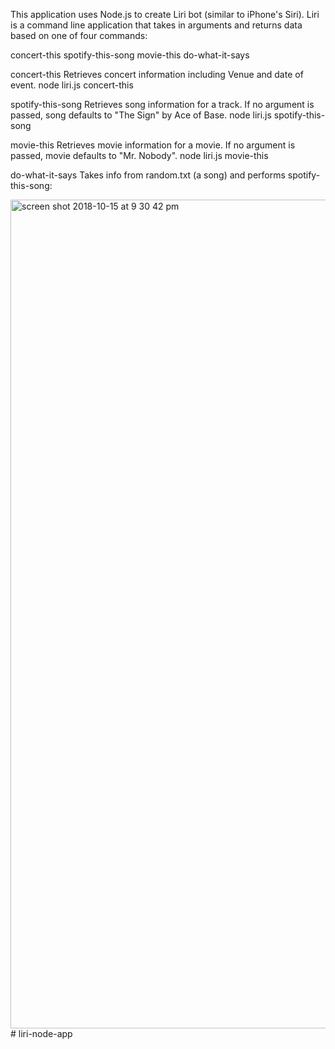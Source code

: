 This application uses Node.js to create Liri bot (similar to iPhone's Siri). Liri is a command line application that takes in arguments and returns data based on one of four commands:

concert-this
spotify-this-song
movie-this
do-what-it-says

concert-this
Retrieves concert information including Venue and date of event.
node liri.js concert-this <band name>

spotify-this-song
Retrieves song information for a track. If no argument is passed, song defaults to "The Sign" by Ace of Base.
node liri.js spotify-this-song <song name>

movie-this
Retrieves movie information for a movie. If no argument is passed, movie defaults to "Mr. Nobody".
node liri.js movie-this <movie name>

do-what-it-says
Takes info from random.txt (a song) and performs spotify-this-song:

<img width="1326" alt="screen shot 2018-10-15 at 9 30 42 pm" src="https://user-images.githubusercontent.com/40179134/46989244-04f1fa00-d0c2-11e8-84c1-84d90ade7057.png">
# liri-node-app
